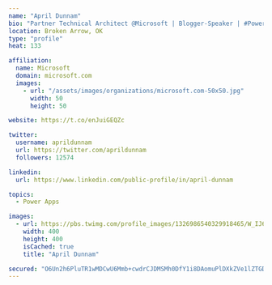 ```yaml
---
name: "April Dunnam"
bio: "Partner Technical Architect @Microsoft | Blogger-Speaker | #PowerApps, #PowerAutomate, #Office365, #SharePoint | #WIT | #Karaoke Queen"
location: Broken Arrow, OK
type: "profile"
heat: 133

affiliation:
  name: Microsoft
  domain: microsoft.com
  images:
    - url: "/assets/images/organizations/microsoft.com-50x50.jpg"
      width: 50
      height: 50

website: https://t.co/enJuiGEQZc

twitter:
  username: aprildunnam
  url: https://twitter.com/aprildunnam
  followers: 12574

linkedin:
  url: https://www.linkedin.com/public-profile/in/april-dunnam

topics:
  - Power Apps

images:
  - url: https://pbs.twimg.com/profile_images/1326986540329918465/W_IJ6Ih2_400x400.jpg
    width: 400
    height: 400
    isCached: true
    title: "April Dunnam"

secured: "O6Un2h6PluTR1wMDCwU6Mmb+cwdrCJDMSMh0DfY1i8DAomuPlDXkZVe1lZTGDMFE4e/faCa6TT/+iB7bASZBWV3xAIOtUnngvOx9OIu9ivZb7AvQ4piQkBSK2kEymc75A52Vu30bQ9ZyFXPn/sE10+SerQ2Y5XGFk5FK3qOl0TWUN98iyYVQFjvz56hNU6hhTlp24g504hk6wq95AzWrYVY2DqbdOjuveRRxr6z3p0uGmdQ9ZSl2hLmBPqEYNr/oC62CX0aWBkNIi+HBEElPFgpscXvsRAFkEmVwSaQodJ+PENEX32xJDIh190UBOWAQdjSnETRLWb0nrHSiAK62r8ZEXjAjvPqgIERRp0nYVhPRnX7jbWgRMlWhldFd1sR8hL3g46arN0e94oC7OXHbHWE8RMEbbeY+NrexwfRZnaA=;DKtX8hhLIvvOYTTOuaNw0Q=="
---
```


